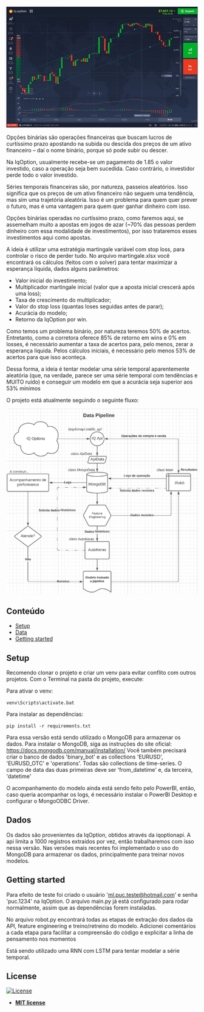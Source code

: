 ![result](imgs/mac_forex.jpg)

Opções binárias são operações financeiras que buscam lucros de curtíssimo prazo apostando na subida ou descida dos preços de um ativo financeiro – daí o nome binário, porque só pode subir ou descer.

Na IqOption, usualmente recebe-se um pagamento de 1.85 o valor investido, caso a operação seja bem sucedida. Caso contrário, o investidor perde todo o valor investido.

Séries temporais financeiras são, por natureza, passeios aleatórios. Isso significa que os preços de um ativo financeiro não seguem uma tendência, mas sim uma trajetória aleatória. Isso é um problema para quem quer prever o futuro, mas é uma vantagem para quem quer ganhar dinheiro com isso.

Opções binárias operadas no curtíssimo prazo, como faremos aqui, se assemelham muito a apostas em jogos de azar (~70% das pessoas perdem dinheiro com essa modalidade de investimentos), por isso trataremos esses investimentos aqui como apostas.

A ideia é utilizar uma estratégia martingale variável com stop loss, para controlar o risco de perder tudo. No arquivo martingale.xlsx você encontrará os cálculos (feitos com o solver) para tentar maximizar a esperança líquida, dados alguns parâmetros:

- Valor inicial do investimento;
- Multiplicador martingale inicial (valor que a aposta inicial crescerá após uma loss);
- Taxa de crescimento do multiplicador;
- Valor do stop loss (quantas loses seguidas antes de parar);
- Acurácia do modelo;
- Retorno da IqOption por win.

Como temos um problema binário, por natureza teremos 50% de acertos. Entretanto, como a corretora oferece 85% de retorno em wins e 0% em losses, é necessário aumentar a taxa de acertos para, pelo menos, zerar a esperança líquida. Pelos cálculos iniciais, é necessário pelo menos 53% de acertos para que isso aconteça.

Dessa forma, a ideia é tentar modelar uma série temporal aparentemente aleatória (que, na verdade, parece ser uma série temporal com tendências e MUITO ruído) e conseguir um modelo em que a acurácia seja superior aos 53% mínimos

O projeto está atualmente seguindo o seguinte fluxo:

![projeto](imgs/flowchart.jpg)

## Conteúdo
- [Setup](#Setup)
- [Data](#Data)
- [Getting started](#Getting_started)

## Setup

Recomendo clonar o projeto e criar um venv para evitar conflito com outros projetos.
Com o Terminal na pasta do projeto, execute:

Para ativar o venv:
```shell
venv\Scripts\activate.bat
```

Para instalar as dependências:
```shell
pip install -r requirements.txt
```

Para essa versão está sendo utilizado o MongoDB para armazenar os dados. Para instalar o MongoDB, siga as instruções do site oficial: https://docs.mongodb.com/manual/installation/
Você também precisará criar o banco de dados 'binary_bot' e as collections 'EURUSD', 'EURUSD_OTC' e 'operations'. Todas são collections de time-series. O campo de data das duas primeiras deve ser 'from_datetime' e, da terceira, 'datetime'

O acompanhamento do modelo ainda está sendo feito pelo PowerBI, então, caso queria acompanhar os logs, é necessário instalar o PowerBI Desktop e configurar o MongoODBC Driver.

## Dados

Os dados são provenientes da IqOption, obtidos através da iqoptionapi. A api limita a 1000 registros extraídos por vez, então trabalharemos com isso nessa versão. Nas versões mais recentes foi implementado o uso do MongoDB para armazenar os dados, principalmente para treinar novos modelos.

## Getting started

Para efeito de teste foi criado o usuário 'ml.puc.teste@hotmail.com' e senha 'puc.1234' na IqOption. O arquivo main.py já está configurado para rodar normalmente, assim que as dependências forem instaladas.

No arquivo robot.py encontrará todas as etapas de extração dos dados da API, feature engineering e treino/retreino do modelo.
Adicionei comentários a cada etapa para facilitar a compreensão do código e explicitar a linha de pensamento nos momentos

Está sendo utilizado uma RNN com LSTM para tentar modelar a série temporal.

## License

[![License](http://img.shields.io/:license-mit-blue.svg?style=flat-square)](http://badges.mit-license.org)

- **[MIT license](http://opensource.org/licenses/mit-license.php)**
